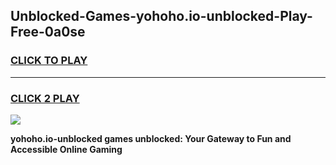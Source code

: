 
## Unblocked-Games-yohoho.io-unblocked-Play-Free-0a0se
<h3>
<a href="https://premium76.site?title=yohoho.io-unblocked&ref=23A">CLICK TO PLAY</a></h3>
<hr>

<h3>
<a href="https://premium76.site?title=yohoho.io-unblocked&ref=23A">CLICK 2 PLAY</a>
  
</h3>

<a href="https://premium76.site?title=yohoho.io-unblocked&ref=23A"><img src="https://clearcache.store/games.png"></a>


**yohoho.io-unblocked games unblocked: Your Gateway to Fun and Accessible Online Gaming**
